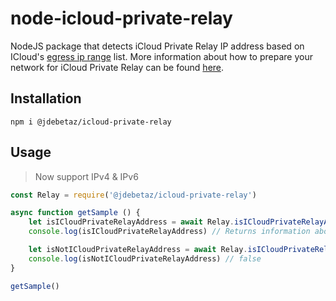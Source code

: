 # node-icloud-private-relay

NodeJS package that detects iCloud Private Relay IP address based on ICloud's [egress ip range](https://mask-api.icloud.com/egress-ip-ranges.csv) list. More information about how to prepare your network for iCloud Private Relay can be found [here](https://developer.icloud.com/support/prepare-your-network-for-icloud-private-relay/).

## Installation
```
npm i @jdebetaz/icloud-private-relay
```

## Usage

> Now support IPv4 & IPv6

```js
const Relay = require('@jdebetaz/icloud-private-relay')

async function getSample () {
    let isICloudPrivateRelayAddress = await Relay.isICloudPrivateRelayAddress("172.224.224.72")
    console.log(isICloudPrivateRelayAddress) // Returns information about the IP

    let isNotICloudPrivateRelayAddress = await Relay.isICloudPrivateRelayAddress("192.168.1.1")
    console.log(isNotICloudPrivateRelayAddress) // false
}

getSample()
```

